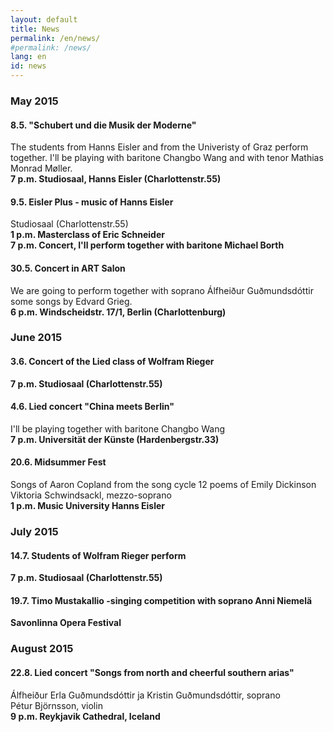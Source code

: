 ```yaml
---
layout: default
title: News
permalink: /en/news/
#permalink: /news/
lang: en
id: news
---
```




### May 2015

#### 8.5. "Schubert und die Musik der Moderne"
The students from Hanns Eisler and from the Univeristy of Graz perform together. I'll be playing with baritone Changbo Wang and with tenor Mathias Monrad Møller.  
__7 p.m. Studiosaal, Hanns Eisler (Charlottenstr.55)__

#### 9.5. Eisler Plus - music of Hanns Eisler

Studiosaal (Charlottenstr.55)  
__1 p.m. Masterclass of Eric Schneider__  
__7 p.m. Concert, I'll perform together with baritone Michael Borth__

#### 30.5. Concert in ART Salon
We are going to perform together with soprano Álfheiður Guðmundsdóttir some songs by Edvard Grieg.  
__6 p.m. Windscheidstr. 17/1, Berlin (Charlottenburg)__

### June 2015

#### 3.6. Concert of the Lied class of Wolfram Rieger

__7 p.m. Studiosaal (Charlottenstr.55)__

#### 4.6. Lied concert "China meets Berlin"
I'll be playing together with baritone Changbo Wang  
__7 p.m. Universität der Künste (Hardenbergstr.33)__


#### 20.6. Midsummer Fest
Songs of Aaron Copland from the song cycle 12 poems of Emily Dickinson  
Viktoria Schwindsackl, mezzo-soprano  
__1 p.m. Music University Hanns Eisler__

### July 2015

#### 14.7. Students of Wolfram Rieger perform
__7 p.m. Studiosaal (Charlottenstr.55)__

#### 19.7.  Timo Mustakallio -singing competition with soprano Anni Niemelä
__Savonlinna Opera Festival__


### August 2015

#### 22.8. Lied concert "Songs from north and cheerful southern arias"
Álfheiður Erla Guðmundsdóttir ja Kristin Guðmundsdóttir, soprano  
Pétur Björnsson, violin  
__9 p.m. Reykjavik Cathedral, Iceland__

